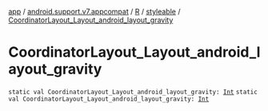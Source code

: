 [app](../../../index.md) / [android.support.v7.appcompat](../../index.md) / [R](../index.md) / [styleable](index.md) / [CoordinatorLayout_Layout_android_layout_gravity](./-coordinator-layout_-layout_android_layout_gravity.md)

# CoordinatorLayout_Layout_android_layout_gravity

`static val CoordinatorLayout_Layout_android_layout_gravity: `[`Int`](https://kotlinlang.org/api/latest/jvm/stdlib/kotlin/-int/index.html)
`static val CoordinatorLayout_Layout_android_layout_gravity: `[`Int`](https://kotlinlang.org/api/latest/jvm/stdlib/kotlin/-int/index.html)